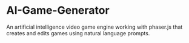 # AI-Game-Generator
An artificial intelligence video game engine working with phaser.js that creates and edits games using natural language prompts.
